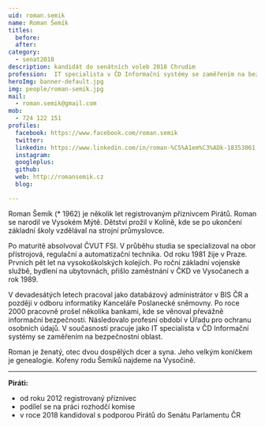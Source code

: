 ```yaml
---
uid: roman.semik
name: Roman Šemík
titles:
  before:
  after:
category:
  - senat2018
description: kandidát do senátních voleb 2018 Chrudim
profession:  IT specialista v ČD Informační systémy se zaměřením na bezpečnostní oblast
heroImg: banner-default.jpg
img: people/roman-semik.jpg
mail:
  - roman.semik@gmail.com
mob:
  - 724 122 151
profiles:
  facebook: https://www.facebook.com/roman.semik
  twitter:
  linkedin: https://www.linkedin.com/in/roman-%C5%A1em%C3%ADk-18353061
  instagram:
  googleplus:
  github:
  web: http://romansemik.cz
  blog:

---
```


Roman Šemík (* 1962) je několik let registrovaným příznivcem Pirátů. Roman se narodil ve Vysokém Mýtě. Dětství prožil v Kolíně, kde se po ukončení základní školy vzdělával na strojní průmyslovce.

Po maturitě absolvoval ČVUT FSI. V průběhu studia se specializoval na obor přístrojová, regulační a automatizační technika. Od roku 1981 žije v Praze. Prvních pět let na vysokoškolských kolejích. Po roční základní vojenské službě, bydlení na ubytovnách, přišlo zaměstnání v ČKD ve Vysočanech a rok 1989.

V devadesátých letech pracoval jako databázový administrátor v BIS ČR a později v odboru informatiky Kanceláře Poslanecké sněmovny. Po roce 2000 pracovně prošel několika bankami, kde se věnoval převážně informační bezpečnosti. Následovalo profesní období v Úřadu pro ochranu osobních údajů. V současnosti pracuje jako IT specialista v ČD Informační systémy se zaměřením na bezpečnostní oblast.

Roman je ženatý, otec dvou dospělých dcer a syna. Jeho velkým koníčkem je genealogie. Kořeny rodu Šemíků najdeme na Vysočině.

---

**Piráti:**
* od roku 2012 registrovaný příznivec
* podílel se na práci rozhodčí komise
* v roce 2018 kandidoval s podporou Pirátů do Senátu Parlamentu ČR
